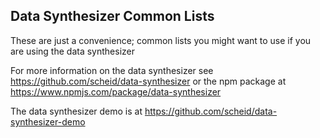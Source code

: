 ## Data Synthesizer Common Lists

These are just a convenience; common lists you might want to use if you are using the data synthesizer

For more information on the data synthesizer see  https://github.com/scheid/data-synthesizer or the npm package at https://www.npmjs.com/package/data-synthesizer

The data synthesizer demo is at https://github.com/scheid/data-synthesizer-demo

